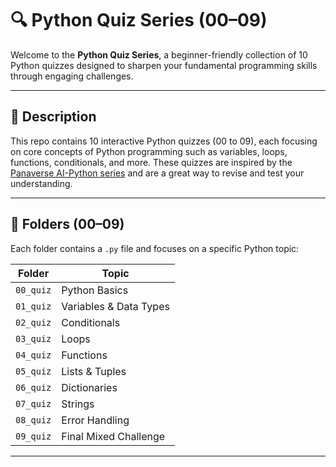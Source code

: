 # 🔍 Python Quiz Series (00–09)

Welcome to the **Python Quiz Series**, a beginner-friendly collection of 10 Python quizzes designed to sharpen your fundamental programming skills through engaging challenges.

---

## 📘 Description

This repo contains 10 interactive Python quizzes (00 to 09), each focusing on core concepts of Python programming such as variables, loops, functions, conditionals, and more. These quizzes are inspired by the [Panaverse AI-Python series](https://github.com/panaversity/learn-modern-ai-python) and are a great way to revise and test your understanding.

---

## 📂 Folders (00–09)

Each folder contains a `.py` file and focuses on a specific Python topic:

| Folder      | Topic                  |
|-------------|------------------------|
| `00_quiz`   | Python Basics          |
| `01_quiz`   | Variables & Data Types |
| `02_quiz`   | Conditionals           |
| `03_quiz`   | Loops                  |
| `04_quiz`   | Functions              |
| `05_quiz`   | Lists & Tuples         |
| `06_quiz`   | Dictionaries           |
| `07_quiz`   | Strings                |
| `08_quiz`   | Error Handling         |
| `09_quiz`   | Final Mixed Challenge  |

---
